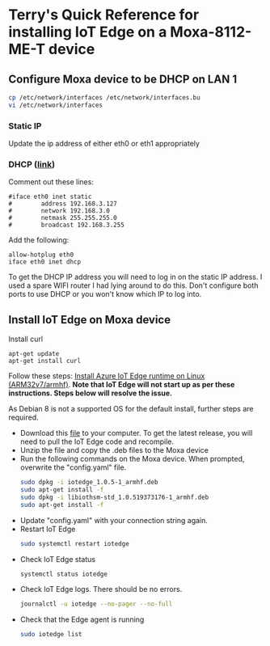 # Terry's Quick Reference for installing IoT Edge on a Moxa-8112-ME-T device

## Configure Moxa device to be DHCP on LAN 1 

```bash
cp /etc/network/interfaces /etc/network/interfaces.bu
vi /etc/network/interfaces
```
### Static IP

Update the ip address of either eth0 or eth1 appropriately

### DHCP ([link](https://wiki.debian.org/NetworkConfiguration#Using_DHCP_to_automatically_configure_the_interface))

Comment out these lines:

```
#iface eth0 inet static
#        address 192.168.3.127
#        network 192.168.3.0
#        netmask 255.255.255.0
#        broadcast 192.168.3.255
```

Add the following:
```
allow-hotplug eth0
iface eth0 inet dhcp
```

To get the DHCP IP address you will need to log in on the static IP address. I used a spare WIFI router I had lying around to do this.  Don't configure both ports to use DHCP or you won't know which IP to log into.

## Install IoT Edge on Moxa device

Install curl
```
apt-get update
apt-get install curl
```

Follow these steps: [Install Azure IoT Edge runtime on Linux (ARM32v7/armhf)](https://docs.microsoft.com/en-us/azure/iot-edge/how-to-install-iot-edge-linux-arm).  <b>Note that IoT Edge will not start up as per these instructions.  Steps below will resolve the issue.</b>

As Debian 8 is not a supported OS for the default install, further steps are required.

* Download this [file](/Devices/Moxa/iotedged-debian8-arm32v7.zip) to your computer.  To get the latest release, you will need to pull the IoT Edge code and recompile.
* Unzip the file and copy the .deb files to the Moxa device
* Run the following commands on the Moxa device.  When prompted, overwrite the "config.yaml" file.
  ```bash
  sudo dpkg -i iotedge_1.0.5-1_armhf.deb
  sudo apt-get install -f
  sudo dpkg -i libiothsm-std_1.0.519373176-1_armhf.deb
  sudo apt-get install -f
  ```
* Update "config.yaml" with your connection string again.
* Restart IoT Edge
  ```bash
  sudo systemctl restart iotedge
  ```
* Check IoT Edge status
  ```bash
  systemctl status iotedge
  ```
* Check IoT Edge logs.  There should be no errors.
  ```bash
  journalctl -u iotedge --no-pager --no-full
  ```
* Check that the Edge agent is running
  ```bash
  sudo iotedge list
  ```

